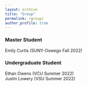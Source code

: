 ```yaml
---
layout: archive
title: "Group"
permalink: /group/
author_profile: true
---
```



<h3>Master Student</h3>
Emily Curtis (SUNY-Oswego Fall 2022)

<h3>Undergraduate Student</h3>
Ethan Owens (VCU Summer 2022) <br>
Justin Lowery (VSU Summer 2022)





